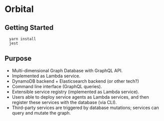 # Orbital

## Getting Started

~~~~
  yarn install
  jest
~~~~

## Purpose

- Multi-dimensional Graph Database with GraphQL API.
- Implemented as Lambda service.
- DynamoDB backend + Elasticsearch backend (or other tech?)
- Command line interface (GraphQL queries).
- Extensible service registry (implemented as Lambda service).
- Users able to deploy service agents as Lambda services, and then register these services with the database (via CLI).
- Third-party services are triggered by database mutations; services can query and mutate the graph.
